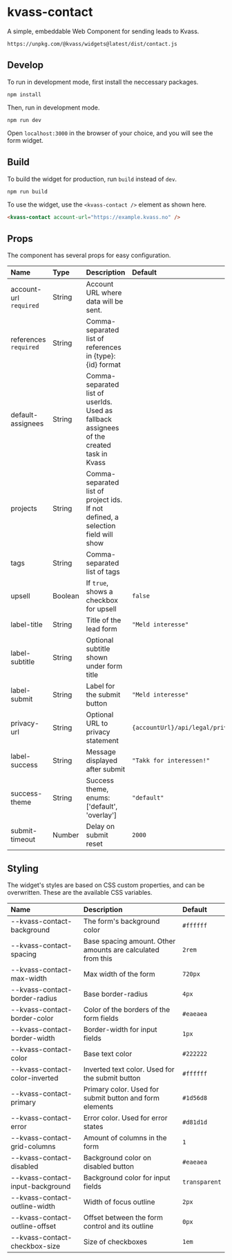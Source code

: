 # kvass-contact

A simple, embeddable Web Component for sending leads to Kvass.

`https://unpkg.com/@kvass/widgets@latest/dist/contact.js`

## Develop

To run in development mode, first install the neccessary packages.

```
npm install
```

Then, run in development mode.

```
npm run dev
```

Open `localhost:3000` in the browser of your choice, and you will see the form widget.

## Build

To build the widget for production, run `build` instead of `dev`.

```
npm run build
```

To use the widget, use the `<kvass-contact />` element as shown here.

```html
<kvass-contact account-url="https://example.kvass.no" />
```

## Props

The component has several props for easy configuration.

| Name                   | Type    | Description                                                                              | Default                                 |
| :--------------------- | :------ | :--------------------------------------------------------------------------------------- | :-------------------------------------- |
| account-url `required` | String  | Account URL where data will be sent.                                                     |                                         |
| references `required`  | String  | Comma-separated list of references in {type}:{id} format                                 |                                         |
| default-assignees      | String  | Comma-separated list of userIds. Used as fallback assignees of the created task in Kvass |                                         |
| projects               | String  | Comma-separated list of project ids. If not defined, a selection field will show         |                                         |
| tags                   | String  | Comma-separated list of tags                                                             |                                         |
| upsell                 | Boolean | If `true`, shows a checkbox for upsell                                                   | `false`                                 |
| label-title            | String  | Title of the lead form                                                                   | `"Meld interesse"`                      |
| label-subtitle         | String  | Optional subtitle shown under form title                                                 |                                         |
| label-submit           | String  | Label for the submit button                                                              | `"Meld interesse"`                      |
| privacy-url            | String  | Optional URL to privacy statement                                                        | `{accountUrl}/api/legal/privacy/tenant` |
| label-success          | String  | Message displayed after submit                                                           | `"Takk for interessen!"`                |
| success-theme          | String  | Success theme, enums: ['default', 'overlay']                                             | `"default"`                             |
| submit-timeout         | Number  | Delay on submit reset                                                                    | `2000`                                  |

## Styling

The widget's styles are based on CSS custom properties, and can be overwritten.
These are the available CSS variables.

| Name                             | Description                                                 | Default       |
| :------------------------------- | :---------------------------------------------------------- | :------------ |
| --kvass-contact-background       | The form's background color                                 | `#ffffff`     |
| --kvass-contact-spacing          | Base spacing amount. Other amounts are calculated from this | `2rem`        |
| --kvass-contact-max-width        | Max width of the form                                       | `720px`       |
| --kvass-contact-border-radius    | Base border-radius                                          | `4px`         |
| --kvass-contact-border-color     | Color of the borders of the form fields                     | `#eaeaea`     |
| --kvass-contact-border-width     | Border-width for input fields                               | `1px`         |
| --kvass-contact-color            | Base text color                                             | `#222222`     |
| --kvass-contact-color-inverted   | Inverted text color. Used for the submit button             | `#ffffff`     |
| --kvass-contact-primary          | Primary color. Used for submit button and form elements     | `#1d56d8`     |
| --kvass-contact-error            | Error color. Used for error states                          | `#d81d1d`     |
| --kvass-contact-grid-columns     | Amount of columns in the form                               | `1`           |
| --kvass-contact-disabled         | Background color on disabled button                         | `#eaeaea`     |
| --kvass-contact-input-background | Background color for input fields                           | `transparent` |
| --kvass-contact-outline-width    | Width of focus outline                                      | `2px`         |
| --kvass-contact-outline-offset   | Offset between the form control and its outline             | `0px`         |
| --kvass-contact-checkbox-size    | Size of checkboxes                                          | `1em`         |
